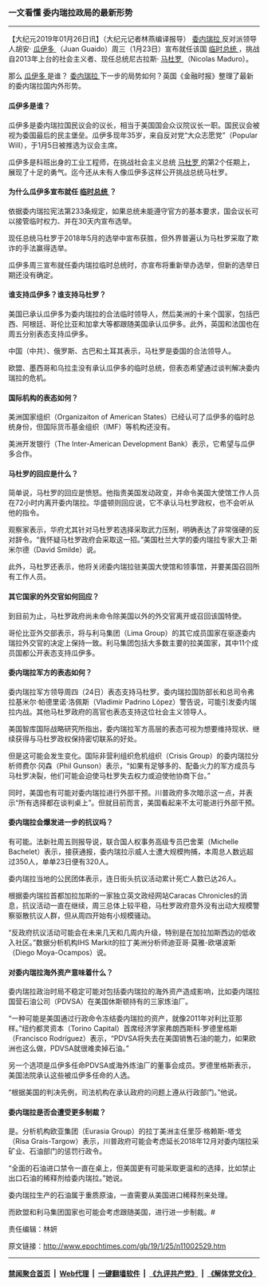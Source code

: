 ### 一文看懂 委内瑞拉政局的最新形势
------------------------

<p>
 【大纪元2019年01月26日讯】（大纪元记者林燕编译报导）
 <a href="http://www.epochtimes.com/gb/tag/%E5%A7%94%E5%86%85%E7%91%9E%E6%8B%89.html">
  委内瑞拉
 </a>
 反对派领导人胡安·
 <a href="http://www.epochtimes.com/gb/tag/%E7%93%9C%E4%BC%8A%E5%A4%9A.html">
  瓜伊多
 </a>
 （Juan Guaido）周三（1月23日）宣布就任该国
 <a href="http://www.epochtimes.com/gb/tag/%E4%B8%B4%E6%97%B6%E6%80%BB%E7%BB%9F.html">
  临时总统
 </a>
 ，挑战自2013年上台的社会主义者、现任总统尼古拉斯·
 <a href="http://www.epochtimes.com/gb/tag/%E9%A9%AC%E6%9D%9C%E7%BD%97.html">
  马杜罗
 </a>
 （Nicolas Maduro）。
</p>
<p>
 那么
 <a href="http://www.epochtimes.com/gb/tag/%E7%93%9C%E4%BC%8A%E5%A4%9A.html">
  瓜伊多
 </a>
 是谁？
 <a href="http://www.epochtimes.com/gb/tag/%E5%A7%94%E5%86%85%E7%91%9E%E6%8B%89.html">
  委内瑞拉
 </a>
 下一步的局势如何？英国《金融时报》整理了最新的委内瑞拉国内外形势。
</p>
<h4>
 瓜伊多是谁？
</h4>
<p>
 瓜伊多是委内瑞拉国民议会的议长，相当于美国国会众议院议长一职。国民议会被视为委国最后的民主堡垒。瓜伊多现年35岁，来自反对党“大众志愿党”（Popular Will），于1月5日被推选为议会主席。
</p>
<p class="p1">
 <span class="s1">
  瓜伊多是科班出身的工业工程师，在挑战社会主义总统
  <a href="http://www.epochtimes.com/gb/tag/%E9%A9%AC%E6%9D%9C%E7%BD%97.html">
   马杜罗
  </a>
  的第2个任期上，展现了十足的勇气。迄今还从未有人像瓜伊多这样公开挑战总统马杜罗。
 </span>
</p>
<h4>
 为什么瓜伊多宣布就任
 <a href="http://www.epochtimes.com/gb/tag/%E4%B8%B4%E6%97%B6%E6%80%BB%E7%BB%9F.html">
  临时总统
 </a>
 ？
</h4>
<p>
 依据委内瑞拉宪法第233条规定，如果总统未能遵守官方的基本要求，国会议长可以接管临时权力、并在30天内宣布选举。
</p>
<p>
 现任总统马杜罗于2018年5月的选举中宣布获胜，但外界普遍认为马杜罗采取了欺诈的手法赢得选举。
</p>
<p>
 瓜伊多周三宣布就任委内瑞拉临时总统时，亦宣布将重新举办选举，但新的选举日期还没有确定。
</p>
<h4>
 谁支持瓜伊多？谁支持马杜罗？
</h4>
<p>
 美国已承认瓜伊多为委内瑞拉的合法临时领导人，然后美洲的十来个国家，包括巴西、阿根廷、哥伦比亚和加拿大等都跟随美国承认瓜伊多。此外，英国和法国也在周五分别表态支持瓜伊多。
</p>
<p>
 中国（中共）、俄罗斯、古巴和土耳其表示，马杜罗是委国的合法领导人。
</p>
<p>
 欧盟、墨西哥和乌拉圭没有承认瓜伊多的临时总统，但表态希望通过谈判解决委内瑞拉的危机。
</p>
<h4>
 国际机构的表态如何？
</h4>
<p>
 美洲国家组织（Organizaiton of American States）已经认可了瓜伊多的临时总统身份，但国际货币基金组织（IMF）等机构还没有。
</p>
<p>
 美洲开发银行（The Inter-American Development Bank）表示，它希望与瓜伊多合作。
</p>
<h4>
 马杜罗的回应是什么？
</h4>
<p>
 简单说，马杜罗的回应是愤怒。他指责美国发动政变，并命令美国大使馆工作人员在72小时内离开委内瑞拉。华盛顿则回应说，它不承认马杜罗政权，也不会听从他的指令。
</p>
<p>
 观察家表示，华府尤其针对马杜罗若选择采取武力压制，明确表达了非常强硬的反对辞令。“我怀疑马杜罗政府会采取这一招。”美国杜兰大学的委内瑞拉专家大卫·斯米尔德（David Smilde）说。
</p>
<p>
 此外，马杜罗还表示，他将关闭委内瑞拉驻美国大使馆和领事馆，并要美国召回所有工作人员。
</p>
<h4>
 其它国家的外交官如何回应？
</h4>
<p>
 到目前为止，马杜罗政府尚未命令除美国以外的外交官离开或召回该国特使。
</p>
<p>
 哥伦比亚外交部表示，将与利马集团（Lima Group）的其它成员国家在驱逐委内瑞拉外交官的决定上保持一致。利马集团包括大多数主要的拉美国家，其中11个成员国都公开表态支持瓜伊多。
</p>
<h4>
 委内瑞拉军方的表态如何？
</h4>
<p>
 委内瑞拉军方领导周四（24日）表态支持马杜罗。委内瑞拉国防部长和总司令弗拉基米尔·帕德里诺·洛佩斯（Vladimir Padrino López）警告说，可能引发委内瑞拉内战。其他马杜罗政府的高官也表态支持这位社会主义领导人。
</p>
<p>
 美国智库国际战略研究所指出，委内瑞拉军方高层的表态可视为想要维持现状、继续获得与马杜罗政权保持密切联系的好处。
</p>
<p>
 但是这可能会发生变化。国际非营利组织危机组织（Crisis Group）的委内瑞拉分析师费尔·冈森（Phil Gunson）表示，“如果有足够多的、配备火力的军方成员与马杜罗决裂，他们可能会迫使马杜罗失去权力或迫使他协商下台。”
</p>
<p>
 同时，美国也有可能对委内瑞拉进行外部干预。川普政府多次暗示这一点，并表示“所有选择都在谈判桌上”。但就目前而言，美国看起来不太可能进行外部干预。
</p>
<h4>
 委内瑞拉会爆发进一步的抗议吗？
</h4>
<p>
 有可能。法新社周五则报导说，联合国人权事务高级专员巴舍莱（Michelle Bachelet）表示，接获通报，委内瑞拉示威人士遭大规模拘捕，本周总人数远超过350人，单单23日便有320人。
</p>
<p>
 委内瑞拉当地的公民团体表示，连日街头抗议活动累计死亡人数已达26人。
</p>
<p>
 根据委内瑞拉首都加拉加斯的一家独立英文政经网站Caracas Chronicles的消息，抗议活动一直在继续，周三总体上较平稳，马杜罗政府意外没有出动大规模警察驱散抗议人群，但从周四开始有小规模骚动。
</p>
<p>
 “反政府抗议活动可能会在未来几天和几周内升级，特别是在加拉加斯西边的低收入社区。”数据分析机构IHS Markit的拉丁美洲分析师迪亚哥·莫雅-欧堪波斯（Diego Moya-Ocampos）说。
</p>
<h4>
 对委内瑞拉海外资产意味着什么？
</h4>
<p>
 委内瑞拉政治时局不稳定可能对包括委内瑞拉的海外资产造成影响，比如委内瑞拉国营石油公司（PDVSA）在美国休斯顿持有的三家炼油厂。
</p>
<p>
 “一种可能是美国通过行政命令冻结委内瑞拉的资产，就像2011年对利比亚那样。”纽约都灵资本（Torino Capital）首席经济学家弗朗西斯科·罗德里格斯（Francisco Rodríguez）表示，“PDVSA将失去在美国销售石油的能力，如果欧洲也这么做，PDVSA就很难卖掉石油。”
</p>
<p>
 另一个选项是瓜伊多任命PDVSA或海外炼油厂的董事会成员。罗德里格斯表示，美国法院承认这些被瓜伊多任命的人选。
</p>
<p>
 “根据美国的判决先例，司法机构在承认政府的问题上遵从行政部门。”他说。
</p>
<h4>
 委内瑞拉是否会遭受更多制裁？
</h4>
<p>
 是。分析机构欧亚集团（Eurasia Group）的拉丁美洲主任里莎·格赖斯-塔戈（Risa Grais-Targow）表示，川普政府可能会考虑延长2018年12月对委内瑞拉采矿业、石油部门的惩罚行政令。
</p>
<p>
 “全面的石油进口禁令一直在桌上，但美国更有可能采取更温和的选择，比如禁止出口石油的稀释剂给委内瑞拉。”她说。
</p>
<p>
 委内瑞拉生产的石油属于重质原油，一直需要从美国进口稀释剂来处理。
</p>
<p>
 而欧盟和利马集团国家也可能会考虑跟随美国，进行进一步制裁。#
</p>
<p>
 责任编辑：林妍
</p>

原文链接：http://www.epochtimes.com/gb/19/1/25/n11002529.htm


------------------------
#### [禁闻聚合首页](https://github.com/gfw-breaker/banned-news/blob/master/README.md) &nbsp;|&nbsp; [Web代理](https://github.com/gfw-breaker/open-proxy/blob/master/README.md) &nbsp;|&nbsp; [一键翻墙软件](https://github.com/gfw-breaker/nogfw/blob/master/README.md) &nbsp;|&nbsp; [《九评共产党》](https://github.com/gfw-breaker/9ping.md/blob/master/README.md#九评之一评共产党是什么) &nbsp;|&nbsp; [《解体党文化》](https://github.com/gfw-breaker/jtdwh.md/blob/master/README.md#绪论)